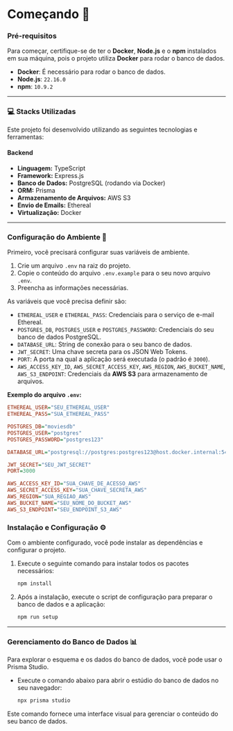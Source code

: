 # Começando 🚀

### Pré-requisitos

Para começar, certifique-se de ter o **Docker**, **Node.js** e o **npm** instalados em sua máquina, pois o projeto utiliza **Docker** para rodar o banco de dados.
-   **Docker**: É necessário para rodar o banco de dados.
-   **Node.js**: `22.16.0`
-   **npm**: `10.9.2`

---

### 💻 Stacks Utilizadas

Este projeto foi desenvolvido utilizando as seguintes tecnologias e ferramentas:

#### **Backend**

* **Linguagem:** TypeScript
* **Framework:** Express.js
* **Banco de Dados:** PostgreSQL (rodando via Docker)
* **ORM:** Prisma
* **Armazenamento de Arquivos:** AWS S3
* **Envio de Emails:** Ethereal
* **Virtualização:** Docker

---

### Configuração do Ambiente 🔧

Primeiro, você precisará configurar suas variáveis de ambiente.

1.  Crie um arquivo `.env` na raiz do projeto.
2.  Copie o conteúdo do arquivo `.env.example` para o seu novo arquivo `.env`.
3.  Preencha as informações necessárias.

As variáveis que você precisa definir são:

-   `ETHEREAL_USER` e `ETHEREAL_PASS`: Credenciais para o serviço de e-mail Ethereal.
-   `POSTGRES_DB`, `POSTGRES_USER` e `POSTGRES_PASSWORD`: Credenciais do seu banco de dados PostgreSQL.
-   `DATABASE_URL`: String de conexão para o seu banco de dados.
-   `JWT_SECRET`: Uma chave secreta para os JSON Web Tokens.
-   `PORT`: A porta na qual a aplicação será executada (o padrão é `3000`).
-   `AWS_ACCESS_KEY_ID`, `AWS_SECRET_ACCESS_KEY`, `AWS_REGION`, `AWS_BUCKET_NAME`, `AWS_S3_ENDPOINT`: Credenciais da **AWS S3** para armazenamento de arquivos.

**Exemplo do arquivo `.env`:**

```ini
ETHEREAL_USER="SEU_ETHEREAL_USER"
ETHEREAL_PASS="SUA_ETHEREAL_PASS"

POSTGRES_DB="moviesdb"
POSTGRES_USER="postgres"
POSTGRES_PASSWORD="postgres123"

DATABASE_URL="postgresql://postgres:postgres123@host.docker.internal:5433/moviesdb?schema=public"

JWT_SECRET="SEU_JWT_SECRET"
PORT=3000

AWS_ACCESS_KEY_ID="SUA_CHAVE_DE_ACESSO_AWS"
AWS_SECRET_ACCESS_KEY="SUA_CHAVE_SECRETA_AWS"
AWS_REGION="SUA_REGIAO_AWS"
AWS_BUCKET_NAME="SEU_NOME_DO_BUCKET_AWS"
AWS_S3_ENDPOINT="SEU_ENDPOINT_S3_AWS"
```

### Instalação e Configuração ⚙️

Com o ambiente configurado, você pode instalar as dependências e configurar o projeto.

1.  Execute o seguinte comando para instalar todos os pacotes necessários:
    ```bash
    npm install
    ```
2.  Após a instalação, execute o script de configuração para preparar o banco de dados e a aplicação:
    ```bash
    npm run setup
    ```

---

### Gerenciamento do Banco de Dados 📊

Para explorar o esquema e os dados do banco de dados, você pode usar o Prisma Studio.

-   Execute o comando abaixo para abrir o estúdio do banco de dados no seu navegador:
    ```bash
    npx prisma studio
    ```
Este comando fornece uma interface visual para gerenciar o conteúdo do seu banco de dados.
